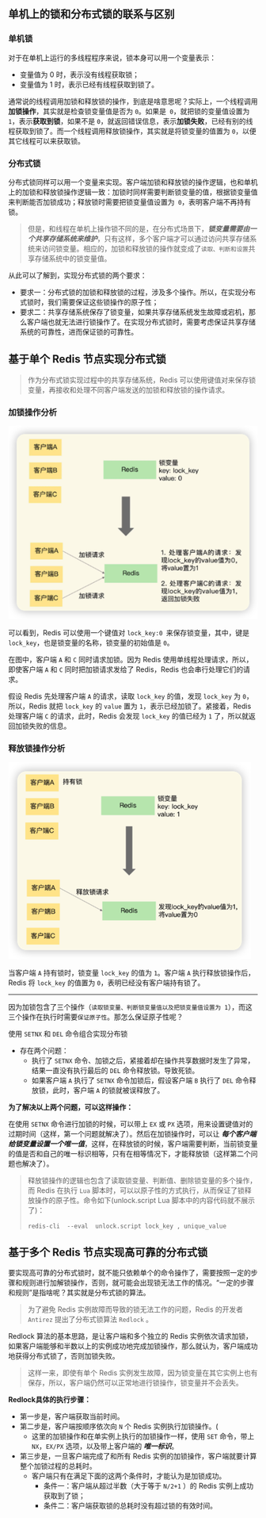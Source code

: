 ## 单机上的锁和分布式锁的联系与区别

### 单机锁
对于在单机上运行的多线程程序来说，锁本身可以用一个变量表示：

+ 变量值为 0 时，表示没有线程获取锁；
+ 变量值为 1 时，表示已经有线程获取到锁了。

通常说的线程调用加锁和释放锁的操作，到底是啥意思呢？实际上，一个线程调用**加锁操作**，其实就是检查锁变量值是否为 `0`。如果是` 0`，就把锁的变量值设置为 `1`，表示**获取到锁**，如果不是 `0`，就返回错误信息，表示**加锁失败**，已经有别的线程获取到锁了。而一个线程调用释放锁操作，其实就是将锁变量的值置为 `0`，以便其它线程可以来获取锁。

### 分布式锁

分布式锁同样可以用一个变量来实现。客户端加锁和释放锁的操作逻辑，也和单机上的加锁和释放锁操作逻辑一致：加锁时同样需要判断锁变量的值，根据锁变量值来判断能否加锁成功；释放锁时需要把锁变量值设置为` 0`，表明客户端不再持有锁。

> 但是，和线程在单机上操作锁不同的是，在分布式场景下，***锁变量需要由一个共享存储系统来维护***，只有这样，多个客户端才可以通过访问共享存储系统来访问锁变量。相应的，加锁和释放锁的操作就变成了`读取、判断和设置`共享存储系统中的锁变量值。

从此可以了解到，实现分布式锁的两个要求：

+ 要求一：分布式锁的加锁和释放锁的过程，涉及多个操作。所以，在实现分布式锁时，我们需要保证这些锁操作的原子性；
+ 要求二：共享存储系统保存了锁变量，如果共享存储系统发生故障或宕机，那么客户端也就无法进行锁操作了。在实现分布式锁时，需要考虑保证共享存储系统的可靠性，进而保证锁的可靠性。


## 基于单个 Redis 节点实现分布式锁
> 作为分布式锁实现过程中的共享存储系统，Redis 可以使用键值对来保存锁变量，再接收和处理不同客户端发送的加锁和释放锁的操作请求。

### 加锁操作分析
![键值对保存锁变量加锁示意图](.pic/2023-03-27-%E9%94%AE%E5%80%BC%E5%AF%B9%E4%BF%9D%E5%AD%98%E9%94%81%E5%8F%98%E9%87%8F%E5%8A%A0%E9%94%81%E7%A4%BA%E6%84%8F%E5%9B%BE.png)

可以看到，Redis 可以使用一个键值对 `lock_key:0 `来保存锁变量，其中，键是 `lock_key`，也是锁变量的名称，锁变量的初始值是 `0`。


在图中，客户端 `A` 和 `C` 同时请求加锁。因为 Redis 使用单线程处理请求，所以，即使客户端 `A` 和 `C` 同时把加锁请求发给了 Redis，Redis 也会串行处理它们的请求。

假设 Redis 先处理客户端 `A` 的请求，读取 `lock_key` 的值，发现 `lock_key` 为 `0`，所以，Redis 就把 `lock_key` 的 `value` 置为 `1`，表示已经加锁了。紧接着，Redis 处理客户端 `C` 的请求，此时，Redis 会发现 `lock_key` 的值已经为 `1` 了，所以就返回加锁失败的信息。

### 释放锁操作分析

![键值对保存变量释放锁示意图](.pic/2023-03-27-%E9%94%AE%E5%80%BC%E5%AF%B9%E4%BF%9D%E5%AD%98%E5%8F%98%E9%87%8F%E9%87%8A%E6%94%BE%E9%94%81%E7%A4%BA%E6%84%8F%E5%9B%BE.png)

当客户端 `A` 持有锁时，锁变量 `lock_key` 的值为 `1`。客户端 `A` 执行释放锁操作后，Redis 将 `lock_key` 的值置为 `0`，表明已经没有客户端持有锁了。

---

因为加锁包含了三个操作（`读取锁变量、判断锁变量值以及把锁变量值设置为 1`），而这三个操作在执行时需要`保证原子性`。那怎么保证原子性呢？

使用 `SETNX` 和 `DEL` 命令组合实现分布锁
+ 存在两个问题：
    + 执行了 `SETNX` 命令、加锁之后，紧接着却在操作共享数据时发生了异常，结果一直没有执行最后的 `DEL` 命令释放锁。导致死锁。
    + 如果客户端 `A` 执行了 `SETNX` 命令加锁后，假设客户端 `B` 执行了 `DEL` 命令释放锁，此时，客户端 `A` 的锁就被误释放了。

**为了解决以上两个问题，可以这样操作：**

在使用 `SETNX` 命令进行加锁的时候，可以带上 `EX` 或 `PX` 选项，用来设置键值对的过期时间（这样，第一个问题就解决了）。然后在加锁操作时，可以让 ***每个客户端给锁变量设置一个唯一值***，这样，在释放锁的时候，客户端需要判断，当前锁变量的值是否和自己的唯一标识相等，只有在相等情况下，才能释放锁（这样第二个问题也解决了）。

> 释放锁操作的逻辑也包含了读取锁变量、判断值、删除锁变量的多个操作，而 Redis 在执行 `Lua` 脚本时，可以以原子性的方式执行，从而保证了锁释放操作的原子性。命令如下(unlock.script Lua 脚本中的内容代码就不展示了)：
>
>
>```
>redis-cli  --eval  unlock.script lock_key , unique_value 
>```

## 基于多个 Redis 节点实现高可靠的分布式锁

要实现高可靠的分布式锁时，就不能只依赖单个的命令操作了，需要按照一定的步骤和规则进行加解锁操作，否则，就可能会出现锁无法工作的情况。“一定的步骤和规则”是指啥呢？其实就是分布式锁的算法。

> 为了避免 Redis 实例故障而导致的锁无法工作的问题，Redis 的开发者 `Antirez` 提出了分布式锁算法 `Redlock` 。

Redlock 算法的基本思路，是让客户端和多个独立的 Redis 实例依次请求加锁，如果客户端能够和半数以上的实例成功地完成加锁操作，那么就认为，客户端成功地获得分布式锁了，否则加锁失败。
> 这样一来，即使有单个 Redis 实例发生故障，因为锁变量在其它实例上也有保存，所以，客户端仍然可以正常地进行锁操作，锁变量并不会丢失。

**Redlock具体的执行步骤：**
+ 第一步是，客户端获取当前时间。
+ 第二步是，客户端按顺序依次向 `N` 个 Redis 实例执行加锁操作。(
  + 这里的加锁操作和在单实例上执行的加锁操作一样，使用 `SET` 命令，带上 `NX`，`EX/PX` 选项，以及带上客户端的 ***唯一标识***。
+ 第三步是，一旦客户端完成了和所有 Redis 实例的加锁操作，客户端就要计算整个加锁过程的总耗时。
  + 客户端只有在满足下面的这两个条件时，才能认为是加锁成功。
    + 条件一：客户端从超过半数（大于等于 `N/2+1` ）的 Redis 实例上成功获取到了锁；
    + 条件二：客户端获取锁的总耗时没有超过锁的有效时间。